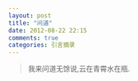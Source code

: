 ```yaml
---
layout: post
title: "问道"
date: 2012-08-22 22:15
comments: true
categories: 引言摘录
---
```

> 我来问道无馀说,云在青霄水在瓶.
